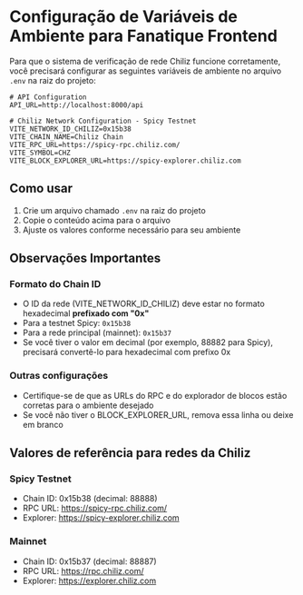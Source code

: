 # Configuração de Variáveis de Ambiente para Fanatique Frontend

Para que o sistema de verificação de rede Chiliz funcione corretamente, você precisará configurar as seguintes variáveis de ambiente no arquivo `.env` na raiz do projeto:

```env
# API Configuration
API_URL=http://localhost:8000/api

# Chiliz Network Configuration - Spicy Testnet
VITE_NETWORK_ID_CHILIZ=0x15b38
VITE_CHAIN_NAME=Chiliz Chain
VITE_RPC_URL=https://spicy-rpc.chiliz.com/
VITE_SYMBOL=CHZ
VITE_BLOCK_EXPLORER_URL=https://spicy-explorer.chiliz.com
```

## Como usar

1. Crie um arquivo chamado `.env` na raiz do projeto
2. Copie o conteúdo acima para o arquivo
3. Ajuste os valores conforme necessário para seu ambiente

## Observações Importantes

### Formato do Chain ID
- O ID da rede (VITE_NETWORK_ID_CHILIZ) deve estar no formato hexadecimal **prefixado com "0x"**
- Para a testnet Spicy: `0x15b38`
- Para a rede principal (mainnet): `0x15b37`
- Se você tiver o valor em decimal (por exemplo, 88882 para Spicy), precisará convertê-lo para hexadecimal com prefixo 0x

### Outras configurações
- Certifique-se de que as URLs do RPC e do explorador de blocos estão corretas para o ambiente desejado
- Se você não tiver o BLOCK_EXPLORER_URL, remova essa linha ou deixe em branco

## Valores de referência para redes da Chiliz

### Spicy Testnet
- Chain ID: 0x15b38 (decimal: 88888)
- RPC URL: https://spicy-rpc.chiliz.com/
- Explorer: https://spicy-explorer.chiliz.com

### Mainnet
- Chain ID: 0x15b37 (decimal: 88887)
- RPC URL: https://rpc.chiliz.com/
- Explorer: https://explorer.chiliz.com 